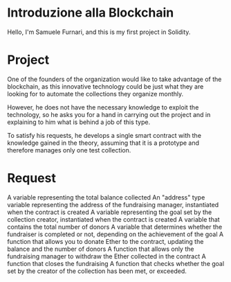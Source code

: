 # Introduzione alla Blockchain
Hello, I'm Samuele Furnari, and this is my first project in Solidity.

# Project
One of the founders of the organization would like to take advantage of the blockchain, as this innovative technology could be just what they are looking for to automate the collections they organize monthly.

However, he does not have the necessary knowledge to exploit the technology, so he asks you for a hand in carrying out the project and in explaining to him what is behind a job of this type.

To satisfy his requests, he develops a single smart contract with the knowledge gained in the theory, assuming that it is a prototype and therefore manages only one test collection.

# Request
A variable representing the total balance collected
An "address" type variable representing the address of the fundraising manager, instantiated when the contract is created
A variable representing the goal set by the collection creator, instantiated when the contract is created
A variable that contains the total number of donors
A variable that determines whether the fundraiser is completed or not, depending on the achievement of the goal
A function that allows you to donate Ether to the contract, updating the balance and the number of donors
A function that allows only the fundraising manager to withdraw the Ether collected in the contract
A function that closes the fundraising
A function that checks whether the goal set by the creator of the collection has been met, or exceeded.
